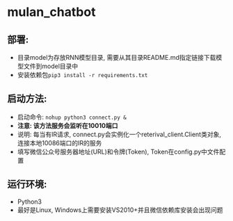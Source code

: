 # mulan_chatbot

## 部署:
 * 目录model为存放RNN模型目录, 需要从其目录README.md指定链接下载模型文件到model目录中
 * 安装依赖包`pip3 install -r requirements.txt`
 
## 启动方法:
* 启动命令: `nohup python3 connect.py &`
* **注意: 该方法服务会监听在10010端口**
* 说明: 每当有IR请求, connect.py会实例化一个reterival_client.Client类对象, 连接本地10086端口的IR的服务
* 填写微信公众号服务器地址(URL)和令牌(Token), Token在config.py中文件配置

## 运行环境:
* Python3
* 最好是Linux, Windows上需要安装VS2010+并且微信依赖库安装会出现问题